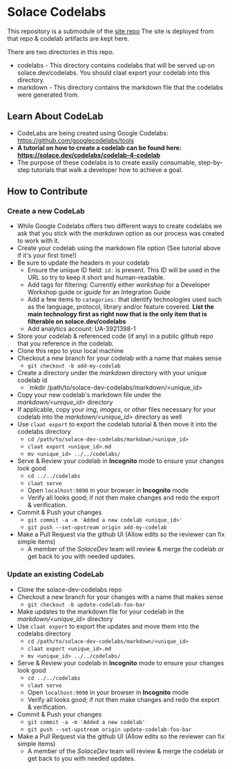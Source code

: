 # Solace Codelabs
This repository is a submodule of the [site repo](https://github.com/SolaceDev/solace-dev-codelabs-site)
The site is deployed from that repo & codelab artifacts are kept here. 

There are two directories in this repo. 
* codelabs - This directory contains codelabs that will be served up on solace.dev/codelabs. You should claat export your codelab into this directory. 
* markdown - This directory contains the markdown file that the codelabs were generated from. 

## Learn About CodeLab
* CodeLabs are being created using Google Codelabs: https://github.com/googlecodelabs/tools
* **A tutorial on how to create a codelab can be found here: https://solace.dev/codelabs/codelab-4-codelab**
* The purpose of these codelabs is to create easily consumable, step-by-step tutorials that walk a developer how to achieve a goal.  

## How to Contribute

### Create a new CodeLab
* While Google Codelabs offers two different ways to create codelabs we ask that you stick with the _markdown_ option as our process was created to work with it. 
* Create your codelab using the markdown file option (See tutorial above if it's your first time!) 
* Be sure to update the headers in your codelab
  - Ensure the unique ID field: `id:` is present. This ID will be used in the URL so try to keep it short and human-readable. 
  - Add tags for filtering: Currently either _workshop_ for a Developer Workshop guide or _iguide_ for an Integration Guide 
  - Add a few items to `categories:` that identify technologies used such as the language, protocol, library and/or feature covered. **List the main technology first as right now that is the only item that is filterable on solace.dev/codelabs**   
  - Add analytics account: UA-3921398-1
* Store your codelab & referenced code (if any) in a public github repo that you reference in the codelab. 
* Clone this repo to your local machine
* Checkout a new branch for your codelab with a name that makes sense
  - `git checkout -b add-my-codelab`
* Create a directory under the _markdown_ directory with your unique codelab id
  - `mkdir /path/to/solace-dev-codelabs/markdown/<unique_id> 
* Copy your new codelab's markdown file under the _markdown/<unique_id>_ directory
* If applicable, copy your _img_, _images_, or other files necessary for your codelab into the _markdown/<unique_id>_ directory as well
* Use `claat export` to export the codelab tutorial & then move it into the codelabs directory
  - `cd /path/to/solace-dev-codelabs/markdown/<unique_id>`
  - `claat export <unique_id>.md`
  - `mv <unique_id> ../../codelabs/`
* Serve & Review your codelab in **Incognito** mode to ensure your changes look good
  - `cd ../../codelabs`
  - `claat serve`
  - Open `localhost:9090` in your browser in **Incognito** mode
  - Verify all looks good; if not then make changes and redo the export & verification.  
* Commit & Push your changes
  - `git commit -a -m 'Added a new codelab <unique_id>'`
  - `git push --set-upstream origin add-my-codelab` 
* Make a Pull Request via the github UI (Allow edits so the reviewer can fix simple items) 
  - A member of the _SolaceDev_ team will review & merge the codelab or get back to you with needed updates. 

### Update an existing CodeLab
* Clone the solace-dev-codelabs repo
* Checkout a new branch for your changes with a name that makes sense
  - `git checkout -b update-codelab-foo-bar`
* Make updates to the markdown file for your codelab in the _markdown/<unique_id>_ directory
* Use `claat export` to export the updates and move them into the codelabs directory
  - `cd /path/to/solace-dev-codelabs/markdown/<unique_id>`
  - `claat export <unique_id>.md`
  - `mv <unique_id> ../../codelabs/`
* Serve & Review your codelab in **Incognito** mode to ensure your changes look good
  - `cd ../../codelabs`
  - `claat serve`
  - Open `localhost:9090` in your browser in **Incognito** mode
  - Verify all looks good; if not then make changes and redo the export & verification.  
* Commit & Push your changes
  - `git commit -a -m 'Added a new codelab'`
  - `git push --set-upstream origin update-codelab-foo-bar` 
* Make a Pull Request via the github UI (Allow edits so the reviewer can fix simple items) 
  - A member of the _SolaceDev_ team will review & merge the codelab or get back to you with needed updates. 
